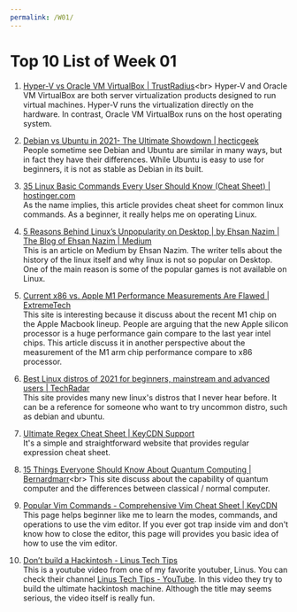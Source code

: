 ```yaml
---
permalink: /W01/
---
```


# Top 10 List of Week 01

1. [Hyper-V vs Oracle VM VirtualBox | TrustRadius](https://www.trustradius.com/compare-products/hyper-v-vs-oracle-vm-virtualbox#:~:text=Hyper%2DV%20and%20Oracle%20VM,on%20the%20host%20operating%20system.)<br>
Hyper-V and Oracle VM VirtualBox are both server virtualization products designed to run virtual machines. Hyper-V runs the virtualization directly on the hardware. In contrast, Oracle VM VirtualBox runs on the host operating system.

2. [Debian vs Ubuntu in 2021- The Ultimate Showdown | hecticgeek](https://www.hecticgeek.com/debian-vs-ubuntu-the-ultimate-showdown/)<br>
People sometime see Debian and Ubuntu are similar in many ways, but in fact they have their differences. While Ubuntu is easy to use for beginners, it is not as stable as Debian in its built.

3. [35 Linux Basic Commands Every User Should Know (Cheat Sheet) | hostinger.com](https://www.hostinger.com/tutorials/linux-commands)<br>
As the name implies, this article provides cheat sheet for common linux commands. As a beginner, it really helps me on operating Linux.

4. [5 Reasons Behind Linux’s Unpopularity on Desktop | by Ehsan Nazim | The Blog of Ehsan Nazim | Medium](https://medium.com/the-blog-of-ehsan-nazim/5-reasons-behind-linuxs-unpopularity-on-desktop-c87558fe2f7c)<br>
This is an article on Medium by Ehsan Nazim. The writer tells about the history of the linux itself and why linux is not so popular on Desktop. One of the main reason is some of the popular games is not available on Linux.

5. [Current x86 vs. Apple M1 Performance Measurements Are Flawed | ExtremeTech](https://www.extremetech.com/computing/318020-flaw-current-measurements-x86-versus-apple-m1-performance)<br>
This site is interesting because it discuss about the recent M1 chip on the Apple Macbook lineup. People are arguing that the new Apple silicon processor is a huge performance gain compare to the last year intel chips. This article discuss it in another perspective about the measurement of the M1 arm chip performance compare to x86 processor.

6. [Best Linux distros of 2021 for beginners, mainstream and advanced users | TechRadar](https://www.techradar.com/best/best-linux-distros)<br>
This site provides many new linux's distros that I never hear before. It can be a reference for someone who want to try uncommon distro, such as debian and ubuntu.

7. [Ultimate Regex Cheat Sheet | KeyCDN Support](https://www.keycdn.com/support/regex-cheatsheet)<br>
It's a simple and straightforward website that provides regular expression cheat sheet. 

8. [15 Things Everyone Should Know About Quantum Computing | Bernardmarr](https://www.bernardmarr.com/default.asp?contentID=1193#:~:text=Classical%20computers%20manipulate%20ones%20and,zero%20at%20the%20same%20time.)<br>
This site discuss about the capability of quantum computer and the differences between classical / normal computer.

9. [Popular Vim Commands - Comprehensive Vim Cheat Sheet | KeyCDN](https://www.keycdn.com/blog/vim-commands)<br>
This page helps beginner like me to learn the modes, commands, and operations to use the vim editor. If you ever got trap inside vim and don't know how to close the editor, this page will provides you basic idea of how to use the vim editor.

10. [Don’t build a Hackintosh - Linus Tech Tips](https://www.youtube.com/watch?v=73E9Nb8mdjk)<br>
This is a youtube video from one of my favorite youtuber, Linus. You can check their channel [Linus Tech Tips - YouTube](https://www.youtube.com/channel/UCXuqSBlHAE6Xw-yeJA0Tunw). In this video they try to build the ultimate hackintosh machine. Although the title may seems serious, the video itself is really fun.
